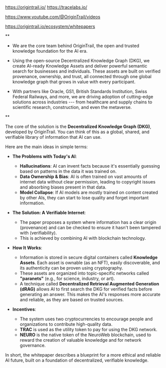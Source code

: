 https://origintrail.io/
https://tracelabs.io/

https://www.youtube.com/@OriginTrail/videos

https://origintrail.io/ecosystem/whitepapers

**

-   We are the core team behind OriginTrail, the open and trusted knowledge foundation for the AI era.

-   Using the open-source Decentralized Knowledge Graph (DKG), we create AI-ready Knowledge Assets and deliver powerful semantic search for businesses and individuals. These assets are built on verified provenance, ownership, and trust, all connected through one global knowledge graph that grows in value with every participant.

-   With partners like Oracle, GS1, British Standards Institution, Swiss Federal Railways, and more, we are driving adoption of cutting-edge solutions across industries --- from healthcare and supply chains to scientific research, construction, and even the metaverse.

**



The core of the solution is the **Decentralized Knowledge Graph (DKG)**, developed by OriginTrail. You can think of this as a global, shared, and verifiable library of information that AI can use.

Here are the main ideas in simple terms:

* **The Problems with Today's AI**:
    * **Hallucinations**: AI can invent facts because it's essentially guessing based on patterns in the data it was trained on.
    * **Data Ownership & Bias**: AI is often trained on vast amounts of internet data without clear permission, leading to copyright issues and absorbing biases present in that data.
    * **Model Collapse**: If AI models are mostly trained on content created by other AIs, they can start to lose quality and forget important information.

* **The Solution: A Verifiable Internet**:
    * The paper proposes a system where information has a clear origin (provenance) and can be checked to ensure it hasn't been tampered with (verifiability).
    * This is achieved by combining AI with blockchain technology.

* **How It Works**:
    * Information is stored in secure digital containers called **Knowledge Assets**. Each asset is ownable (as an NFT), easily discoverable, and its authenticity can be proven using cryptography.
    * These assets are organized into topic-specific networks called **"paranets"** (e.g., for science, industry, or art).
    * A technique called **Decentralized Retrieval Augmented Generation (dRAG)** allows AI to first search the DKG for verified facts before generating an answer. This makes the AI's responses more accurate and reliable, as they are based on trusted sources.

* **Incentives**:
    * The system uses two cryptocurrencies to encourage people and organizations to contribute high-quality data.
    * **TRAC** is used as the utility token to pay for using the DKG network.
    * **NEURO** is the native token of the NeuroWeb blockchain, used to reward the creation of valuable knowledge and for network governance.

In short, the whitepaper describes a blueprint for a more ethical and reliable AI future, built on a foundation of decentralized, verifiable knowledge.